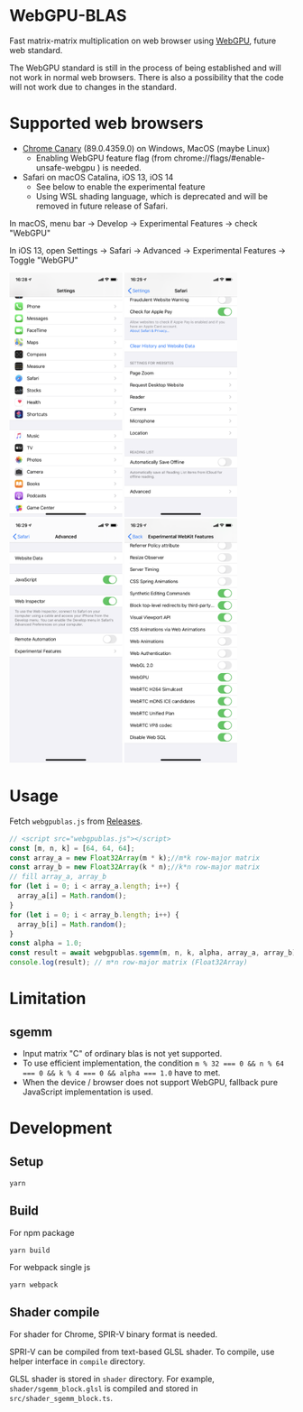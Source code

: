 # WebGPU-BLAS

Fast matrix-matrix multiplication on web browser using [WebGPU](https://gpuweb.github.io/gpuweb/), future web standard.

The WebGPU standard is still in the process of being established and will not work in normal web browsers. There is also a possibility that the code will not work due to changes in the standard.

# Supported web browsers

- [Chrome Canary](https://www.google.com/chrome/canary/) (89.0.4359.0) on Windows, MacOS (maybe Linux)
  - Enabling WebGPU feature flag (from chrome://flags/#enable-unsafe-webgpu ) is needed.
- Safari on macOS Catalina, iOS 13, iOS 14
  - See below to enable the experimental feature
  - Using WSL shading language, which is deprecated and will be removed in future release of Safari.

In macOS, menu bar -> Develop -> Experimental Features -> check "WebGPU"

In iOS 13, open Settings -> Safari -> Advanced -> Experimental Features -> Toggle "WebGPU"

<p float="left">
<img src="docs/images/ios-safari-webgpu-1.png" title="iOS13 enable WebGPU Step1" width="200px">
<img src="docs/images/ios-safari-webgpu-2.png" title="iOS13 enable WebGPU Step2" width="200px">
<img src="docs/images/ios-safari-webgpu-3.png" title="iOS13 enable WebGPU Step3" width="200px">
<img src="docs/images/ios-safari-webgpu-4.png" title="iOS13 enable WebGPU Step4" width="200px">
</p>

# Usage

Fetch `webgpublas.js` from [Releases](https://github.com/milhidaka/webgpu-blas/releases).

```javascript
// <script src="webgpublas.js"></script>
const [m, n, k] = [64, 64, 64];
const array_a = new Float32Array(m * k);//m*k row-major matrix
const array_b = new Float32Array(k * n);//k*n row-major matrix
// fill array_a, array_b
for (let i = 0; i < array_a.length; i++) {
  array_a[i] = Math.random();
}
for (let i = 0; i < array_b.length; i++) {
  array_b[i] = Math.random();
}
const alpha = 1.0;
const result = await webgpublas.sgemm(m, n, k, alpha, array_a, array_b);
console.log(result); // m*n row-major matrix (Float32Array)
```

# Limitation
## sgemm
- Input matrix "C" of ordinary blas is not yet supported.
- To use efficient implementation, the condition `m % 32 === 0 && n % 64 === 0 && k % 4 === 0 && alpha === 1.0` have to met.
- When the device / browser does not support WebGPU, fallback pure JavaScript implementation is used.

# Development

## Setup
```
yarn
```

## Build

For npm package
```
yarn build
```

For webpack single js
```
yarn webpack
```

## Shader compile

For shader for Chrome, SPIR-V binary format is needed.

SPRI-V can be compiled from text-based GLSL shader. To compile, use helper interface in `compile` directory.

GLSL shader is stored in `shader` directory. For example, `shader/sgemm_block.glsl` is compiled and stored in `src/shader_sgemm_block.ts`.
